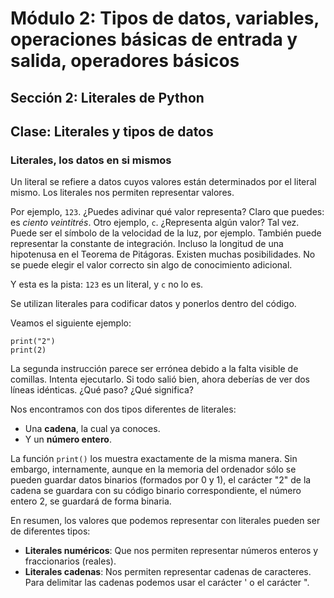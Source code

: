 # Módulo 2: Tipos de datos, variables, operaciones básicas de entrada y salida, operadores básicos 
## Sección 2: Literales de Python 
## Clase: Literales y tipos de datos

### Literales, los datos en si mismos

Un literal se refiere a datos cuyos valores están determinados por el literal mismo. Los literales nos permiten representar valores.

Por ejemplo, `123`. ¿Puedes adivinar qué valor representa? Claro que puedes: es *ciento veintitrés*.
Otro ejemplo, `c`. ¿Representa algún valor? Tal vez. Puede ser el símbolo de la velocidad de la luz, por ejemplo. También puede representar la constante de integración. Incluso la longitud de una hipotenusa en el Teorema de Pitágoras. Existen muchas posibilidades. No se puede elegir el valor correcto sin algo de conocimiento adicional.

Y esta es la pista: `123` es un literal, y `c` no lo es.

Se utilizan literales para codificar datos y ponerlos dentro del código. 

Veamos el siguiente ejemplo:

```
print("2")
print(2)
```

La segunda instrucción parece ser errónea debido a la falta visible de comillas. Intenta ejecutarlo. Si todo salió bien, ahora deberías de ver dos líneas idénticas. ¿Qué paso? ¿Qué significa?

Nos encontramos con dos tipos diferentes de literales:

* Una **cadena**, la cual ya conoces.
* Y un **número entero**.

La función `print()` los muestra exactamente de la misma manera. Sin embargo, internamente, aunque en la memoria del ordenador sólo se pueden guardar datos binarios (formados por 0 y 1), el carácter "2" de la cadena se guardara con su código binario correspondiente, el número entero 2, se guardará de forma binaria.

En resumen, los valores que podemos representar con literales pueden ser de diferentes tipos:

* **Literales numéricos**: Que nos permiten representar números enteros y fraccionarios (reales).
* **Literales cadenas**: Nos permiten representar cadenas de caracteres. Para delimitar las cadenas podemos usar el carácter ' o el carácter ". 
